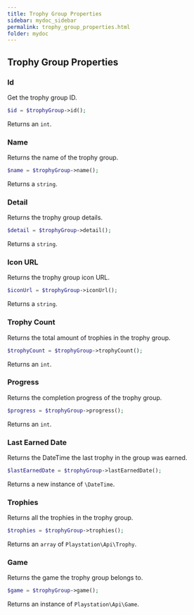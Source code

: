 ```yaml
---
title: Trophy Group Properties
sidebar: mydoc_sidebar
permalink: trophy_group_properties.html
folder: mydoc
---
```


## Trophy Group Properties

### Id

Get the trophy group ID.

```php
$id = $trophyGroup->id();
```

Returns an `int`.

### Name

Returns the name of the trophy group.

```php
$name = $trophyGroup->name();
```

Returns a `string`.

### Detail

Returns the trophy group details.

```php
$detail = $trophyGroup->detail();
```

Returns a `string`.

### Icon URL

Returns the trophy group icon URL.

```php
$iconUrl = $trophyGroup->iconUrl();
```

Returns a `string`.

### Trophy Count

Returns the total amount of trophies in the trophy group.

```php
$trophyCount = $trophyGroup->trophyCount();
```

Returns an `int`.

### Progress

Returns the completion progress of the trophy group.

```php
$progress = $trophyGroup->progress();
```

Returns an `int`.

### Last Earned Date

Returns the DateTime the last trophy in the group was earned.

```php
$lastEarnedDate = $trophyGroup->lastEarnedDate();
```

Returns a new instance of `\DateTime`.

### Trophies

Returns all the trophies in the trophy group.

```php
$trophies = $trophyGroup->trophies();
```

Returns an `array` of `Playstation\Api\Trophy`.

### Game

Returns the game the trophy group belongs to.

```php
$game = $trophyGroup->game();
```

Returns an instance of `Playstation\Api\Game`.
